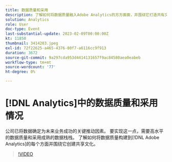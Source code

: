 ```yaml
---
title: 数据质量和采用
description: 了解如何将数据质量融入Adobe Analytics的方方面面，并围绕它打造共有文化。
solution: Analytics
role: User
doc-type: Event
last-substantial-update: 2023-02-09T00:00:00Z
kt: 11850
thumbnail: 3414203.jpeg
exl-id: 72f22625-a465-4376-80f7-a6116cc9f913
duration: 3672
source-git-commit: 9a297cda953d4414131657f9ac84580aea0eabeb
workflow-type: tm+mt
source-wordcount: '77'
ht-degree: 0%

---
```


# [!DNL Analytics]中的数据质量和采用情况

公司已将数据确定为未来业务成功的关键推动因素。 要实现这一点，需要高水平的数据质量和采用成熟的数据栈栈。 了解如何将数据质量构建到[!DNL Adobe Analytics]的每个方面并围绕它创建共享文化。

>[!VIDEO](https://video.tv.adobe.com/v/3414203/?quality=12&learn=on)
